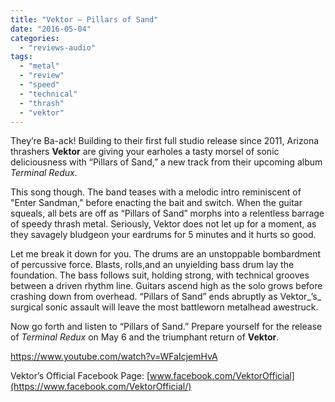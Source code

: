 ```yaml
---
title: "Vektor – Pillars of Sand"
date: "2016-05-04"
categories: 
  - "reviews-audio"
tags: 
  - "metal"
  - "review"
  - "speed"
  - "technical"
  - "thrash"
  - "vektor"
---
```


They’re Ba-ack! Building to their first full studio release since 2011, Arizona thrashers **Vektor** are giving your earholes a tasty morsel of sonic deliciousness with “Pillars of Sand,” a new track from their upcoming album _Terminal Redux_.

This song though. The band teases with a melodic intro reminiscent of "Enter Sandman," before enacting the bait and switch. When the guitar squeals, all bets are off as “Pillars of Sand” morphs into a relentless barrage of speedy thrash metal. Seriously, Vektor does not let up for a moment, as they savagely bludgeon your eardrums for 5 minutes and it hurts so good.

Let me break it down for you. The drums are an unstoppable bombardment of percussive force. Blasts, rolls,and an unyielding bass drum lay the foundation. The bass follows suit, holding strong, with technical grooves between a driven rhythm line. Guitars ascend high as the solo grows before crashing down from overhead. “Pillars of Sand” ends abruptly as Vektor_’s_ surgical sonic assault will leave the most battleworn metalhead awestruck.

Now go forth and listen to “Pillars of Sand.” Prepare yourself for the release of _Terminal Redux_ on May 6 and the triumphant return of **Vektor**.

https://www.youtube.com/watch?v=WFaIcjemHvA

Vektor’s Official Facebook Page: [www.facebook.com/VektorOfficial](https://www.facebook.com/VektorOfficial/)
